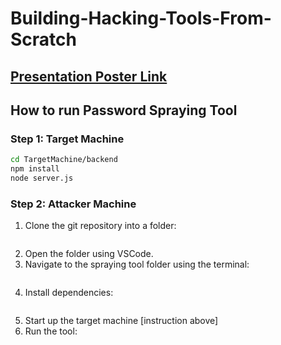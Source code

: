 # Building-Hacking-Tools-From-Scratch

## [Presentation Poster Link](https://www.canva.com/design/DAGU2-71zNA/bffINJa6wHMd0bibsoQkyQ/edit?utm_content=DAGU2-71zNA&utm_campaign=designshare&utm_medium=link2&utm_source=sharebutton)

## How to run Password Spraying Tool

### Step 1: Target Machine

```bash
cd TargetMachine/backend
npm install
node server.js
```

### Step 2: Attacker Machine

1. Clone the git repository into a folder: 
```git clone https://github.com/CarletonSecurityComps2024/SecurityComps2024.git
```
2. Open the folder using VSCode. 
3. Navigate to the spraying tool folder using the terminal: 
```cd project/PasswordSprayingtool/
```
4. Install dependencies:
```pip install -r requirements.txt
```
5. Start up the target machine [instruction above]
6. Run the tool:
```python3 password_spraying.py
```